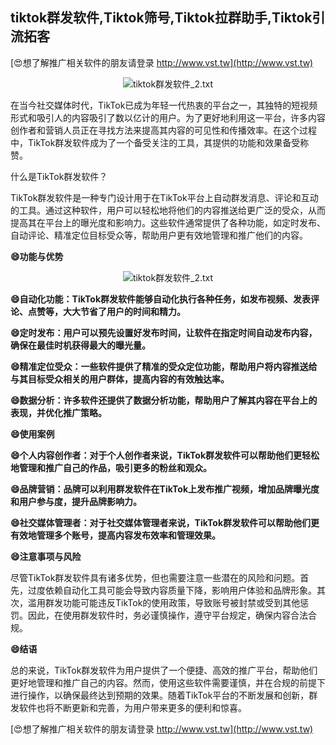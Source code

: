 ## **tiktok群发软件,Tiktok筛号,Tiktok拉群助手,Tiktok引流拓客**

[😍想了解推广相关软件的朋友请登录 http://www.vst.tw](http://www.vst.tw)

 <center><img src="https://vst.tw/MP4/tuiguang/png/6.png" alt="tiktok群发软件_2.txt"></center>

在当今社交媒体时代，TikTok已成为年轻一代热衷的平台之一，其独特的短视频形式和吸引人的内容吸引了数以亿计的用户。为了更好地利用这一平台，许多内容创作者和营销人员正在寻找方法来提高其内容的可见性和传播效率。在这个过程中，TikTok群发软件成为了一个备受关注的工具，其提供的功能和效果备受称赞。

什么是TikTok群发软件？

TikTok群发软件是一种专门设计用于在TikTok平台上自动群发消息、评论和互动的工具。通过这种软件，用户可以轻松地将他们的内容推送给更广泛的受众，从而提高其在平台上的曝光度和影响力。这些软件通常提供了各种功能，如定时发布、自动评论、精准定位目标受众等，帮助用户更有效地管理和推广他们的内容。

**😄功能与优势**

 <center><img src="https://vst.tw/MP4/tuiguang/png/7.png" alt="tiktok群发软件_2.txt"></center>

**😄自动化功能：TikTok群发软件能够自动化执行各种任务，如发布视频、发表评论、点赞等，大大节省了用户的时间和精力。**

**😄定时发布：用户可以预先设置好发布时间，让软件在指定时间自动发布内容，确保在最佳时机获得最大的曝光量。**

**😄精准定位受众：一些软件提供了精准的受众定位功能，帮助用户将内容推送给与其目标受众相关的用户群体，提高内容的有效触达率。**

**😄数据分析：许多软件还提供了数据分析功能，帮助用户了解其内容在平台上的表现，并优化推广策略。**

**😄使用案例**

**😄个人内容创作者：对于个人创作者来说，TikTok群发软件可以帮助他们更轻松地管理和推广自己的作品，吸引更多的粉丝和观众。**

**😄品牌营销：品牌可以利用群发软件在TikTok上发布推广视频，增加品牌曝光度和用户参与度，提升品牌影响力。**

**😄社交媒体管理者：对于社交媒体管理者来说，TikTok群发软件可以帮助他们更有效地管理多个账号，提高内容发布效率和管理效果。**

**😄注意事项与风险**

尽管TikTok群发软件具有诸多优势，但也需要注意一些潜在的风险和问题。首先，过度依赖自动化工具可能会导致内容质量下降，影响用户体验和品牌形象。其次，滥用群发功能可能违反TikTok的使用政策，导致账号被封禁或受到其他惩罚。因此，在使用群发软件时，务必谨慎操作，遵守平台规定，确保内容合法合规。

**😄结语**

总的来说，TikTok群发软件为用户提供了一个便捷、高效的推广平台，帮助他们更好地管理和推广自己的内容。然而，使用这些软件需要谨慎，并在合规的前提下进行操作，以确保最终达到预期的效果。随着TikTok平台的不断发展和创新，群发软件也将不断更新和完善，为用户带来更多的便利和惊喜。

[😍想了解推广相关软件的朋友请登录 http://www.vst.tw](http://www.vst.tw)



